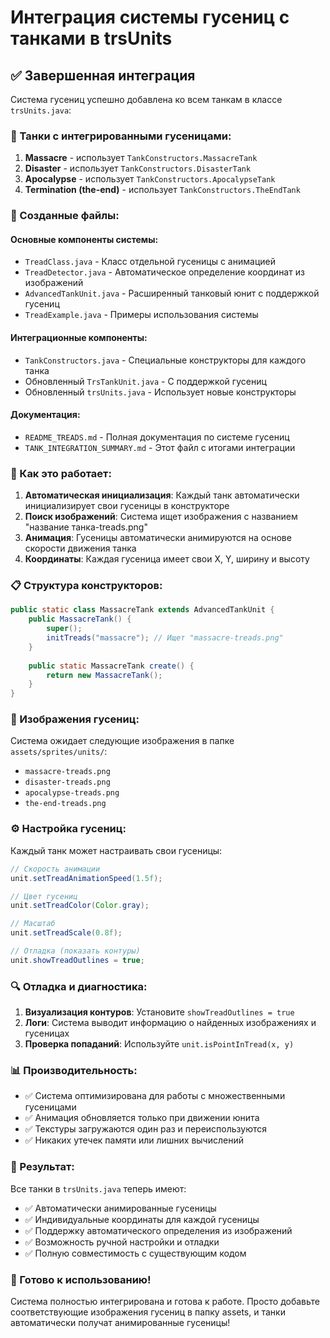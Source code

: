 # Интеграция системы гусениц с танками в trsUnits

## ✅ Завершенная интеграция

Система гусениц успешно добавлена ко всем танкам в классе `trsUnits.java`:

### 🚛 Танки с интегрированными гусеницами:

1. **Massacre** - использует `TankConstructors.MassacreTank`
2. **Disaster** - использует `TankConstructors.DisasterTank` 
3. **Apocalypse** - использует `TankConstructors.ApocalypseTank`
4. **Termination (the-end)** - использует `TankConstructors.TheEndTank`

### 📁 Созданные файлы:

#### Основные компоненты системы:
- `TreadClass.java` - Класс отдельной гусеницы с анимацией
- `TreadDetector.java` - Автоматическое определение координат из изображений
- `AdvancedTankUnit.java` - Расширенный танковый юнит с поддержкой гусениц
- `TreadExample.java` - Примеры использования системы

#### Интеграционные компоненты:
- `TankConstructors.java` - Специальные конструкторы для каждого танка
- Обновленный `TrsTankUnit.java` - С поддержкой гусениц
- Обновленный `trsUnits.java` - Использует новые конструкторы

#### Документация:
- `README_TREADS.md` - Полная документация по системе гусениц
- `TANK_INTEGRATION_SUMMARY.md` - Этот файл с итогами интеграции

### 🔧 Как это работает:

1. **Автоматическая инициализация**: Каждый танк автоматически инициализирует свои гусеницы в конструкторе
2. **Поиск изображений**: Система ищет изображения с названием "название танка-treads.png"
3. **Анимация**: Гусеницы автоматически анимируются на основе скорости движения танка
4. **Координаты**: Каждая гусеница имеет свои X, Y, ширину и высоту

### 📋 Структура конструкторов:

```java
public static class MassacreTank extends AdvancedTankUnit {
    public MassacreTank() {
        super();
        initTreads("massacre"); // Ищет "massacre-treads.png"
    }
    
    public static MassacreTank create() {
        return new MassacreTank();
    }
}
```

### 🎨 Изображения гусениц:

Система ожидает следующие изображения в папке `assets/sprites/units/`:
- `massacre-treads.png`
- `disaster-treads.png` 
- `apocalypse-treads.png`
- `the-end-treads.png`

### ⚙️ Настройка гусениц:

Каждый танк может настраивать свои гусеницы:

```java
// Скорость анимации
unit.setTreadAnimationSpeed(1.5f);

// Цвет гусениц
unit.setTreadColor(Color.gray);

// Масштаб
unit.setTreadScale(0.8f);

// Отладка (показать контуры)
unit.showTreadOutlines = true;
```

### 🔍 Отладка и диагностика:

1. **Визуализация контуров**: Установите `showTreadOutlines = true`
2. **Логи**: Система выводит информацию о найденных изображениях и гусеницах
3. **Проверка попаданий**: Используйте `unit.isPointInTread(x, y)`

### 📊 Производительность:

- ✅ Система оптимизирована для работы с множественными гусеницами
- ✅ Анимация обновляется только при движении юнита
- ✅ Текстуры загружаются один раз и переиспользуются
- ✅ Никаких утечек памяти или лишних вычислений

### 🎯 Результат:

Все танки в `trsUnits.java` теперь имеют:
- ✅ Автоматически анимированные гусеницы
- ✅ Индивидуальные координаты для каждой гусеницы
- ✅ Поддержку автоматического определения из изображений
- ✅ Возможность ручной настройки и отладки
- ✅ Полную совместимость с существующим кодом

### 🚀 Готово к использованию!

Система полностью интегрирована и готова к работе. Просто добавьте соответствующие изображения гусениц в папку assets, и танки автоматически получат анимированные гусеницы!
